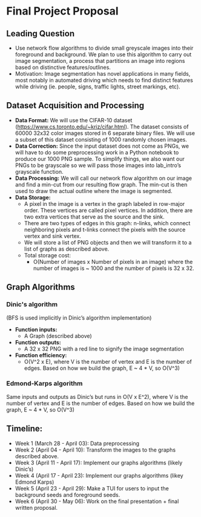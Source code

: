 # Final Project Proposal

## Leading Question
* Use network flow algorithms to divide small greyscale images into their foreground and background. We plan to use this algorithm to carry out image segmentation, a process that partitions an image into regions based on distinctive features/outlines. 
* Motivation: Image segmentation has novel applications in many fields, most notably in automated driving which needs to find distinct features while driving (ie. people, signs, traffic lights, street markings, etc).

## Dataset Acquisition and Processing
* **Data Format\:** We will use the CIFAR-10 dataset (https://www.cs.toronto.edu/~kriz/cifar.html). The dataset consists of 60000 32x32 color images stored in 6 separate binary files. We will use a subset of this dataset consisting of 1000 randomly chosen images.
* **Data Correction\:** Since the input dataset does not come as PNGs, we will have to do some preprocessing work in a Python notebook to produce our 1000 PNG sample. To simplify things, we also want our PNGs to be grayscale so we will pass those images into lab_intro’s grayscale function.
* **Data Processing\:** We will call our network flow algorithm on our image and find a min-cut from our resulting flow graph. The min-cut is then used to draw the actual outline where the image is segmented.
* **Data Storage\:**
  * A pixel in the image is a vertex in the graph labeled in row-major order. These vertices are called pixel vertices. In addition, there are two extra vertices that serve as the source and the sink.
  * There are two types of edges in this graph: n-links, which connect neighboring pixels and t-links connect the pixels with the source vertex and sink vertex.
  * We will store a list of PNG objects and then we will transform it to a list of graphs as described above. 
  * Total storage cost:
    * O(Number of images x Number of pixels in an image) where the number of images is ~ 1000 and the number of pixels is 32 x 32.

## Graph Algorithms
### Dinic's algorithm 
(BFS is used implicitly in Dinic’s algorithm implementation)
* **Function inputs:**
  * A Graph (described above)
* **Function outputs:**
  * A 32 x 32 PNG with a red line to signify the image segmentation
* **Function efficiency:**
  * O(V^2 x E), where V is the number of vertex and E is the number of edges. Based on how we build the graph, E ~ 4 * V, so O(V^3)
### Edmond-Karps algorithm
Same inputs and outputs as Dinic’s but runs in O(V x E^2), where V is the number of vertex and E is the number of edges. Based on how we build the graph, E ~ 4 * V, so O(V^3)
  
## Timeline:
* Week 1 (March 28 - April 03): Data preprocessing
* Week 2 (April 04 - April 10): Transform the images to the graphs described above.
* Week 3 (April 11 - April 17): Implement our graphs algorithms (likely Dinic’s)
* Week 4 (April 17 - April 23): Implement our graphs algorithms (likey Edmond Karps)
* Week 5 (April 23 - April 29): Make a TUI for users to input the background seeds and foreground seeds. 
* Week 6 (April 30 - May 06): Work on the final presentation + final written proposal.



          